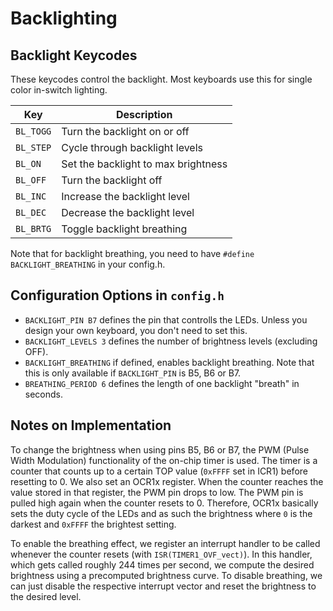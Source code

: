 # Backlighting

<!-- FIXME: Describe how backlighting works in QMK -->

## Backlight Keycodes

These keycodes control the backlight. Most keyboards use this for single color in-switch lighting.

|Key      |Description                               |
|---------|------------------------------------------|
|`BL_TOGG`|Turn the backlight on or off              |
|`BL_STEP`|Cycle through backlight levels            |
|`BL_ON`  |Set the backlight to max brightness       |
|`BL_OFF` |Turn the backlight off                    |
|`BL_INC` |Increase the backlight level              |
|`BL_DEC` |Decrease the backlight level              |
|`BL_BRTG`|Toggle backlight breathing                |

Note that for backlight breathing, you need to have `#define BACKLIGHT_BREATHING` in your config.h.

## Configuration Options in `config.h`

* `BACKLIGHT_PIN B7` defines the pin that controlls the LEDs. Unless you design your own keyboard, you don't need to set this.
* `BACKLIGHT_LEVELS 3` defines the number of brightness levels (excluding OFF).
* `BACKLIGHT_BREATHING` if defined, enables backlight breathing. Note that this is only available if `BACKLIGHT_PIN` is B5, B6 or B7.
* `BREATHING_PERIOD 6` defines the length of one backlight "breath" in seconds.

## Notes on Implementation

To change the brightness when using pins B5, B6 or B7, the PWM (Pulse Width Modulation) functionality of the on-chip timer is used.
The timer is a counter that counts up to a certain TOP value (`0xFFFF` set in ICR1) before resetting to 0.
We also set an OCR1x register.
When the counter reaches the value stored in that register, the PWM pin drops to low.
The PWM pin is pulled high again when the counter resets to 0.
Therefore, OCR1x basically sets the duty cycle of the LEDs and as such the brightness where `0` is the darkest and `0xFFFF` the brightest setting.

To enable the breathing effect, we register an interrupt handler to be called whenever the counter resets (with `ISR(TIMER1_OVF_vect)`).
In this handler, which gets called roughly 244 times per second, we compute the desired brightness using a precomputed brightness curve.
To disable breathing, we can just disable the respective interrupt vector and reset the brightness to the desired level.
